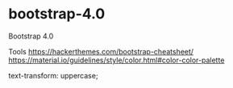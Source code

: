 # bootstrap-4.0
Bootstrap 4.0

Tools
https://hackerthemes.com/bootstrap-cheatsheet/
https://material.io/guidelines/style/color.html#color-color-palette

text-transform: uppercase;
